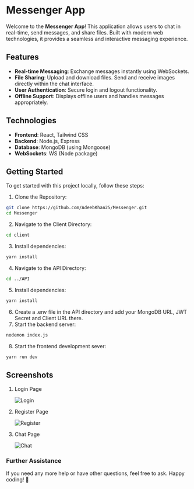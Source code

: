 # Messenger App

Welcome to the **Messenger App**! This application allows users to chat in real-time, send messages, and share files. Built with modern web technologies, it provides a seamless and interactive messaging experience.

## Features

- **Real-time Messaging**: Exchange messages instantly using WebSockets.
- **File Sharing**: Upload and download files. Send and receive images directly within the chat interface.
- **User Authentication**: Secure login and logout functionality.
- **Offline Support**: Displays offline users and handles messages appropriately.

## Technologies

- **Frontend**: React, Tailwind CSS
- **Backend**: Node.js, Express
- **Database**: MongoDB (using Mongoose)
- **WebSockets**: WS (Node package)

## Getting Started

To get started with this project locally, follow these steps:

1. Clone the Repository:
```bash
git clone https://github.com/AdeebKhan25/Messenger.git
cd Messenger
```
2. Navigate to the Client Directory:
```bash
cd client
```
3. Install dependencies:
```bash
yarn install
```
4. Navigate to the API Directory:
```bash
cd ../API
```
5. Install dependencies:
```bash
yarn install
```
6. Create a .env file in the API directory and add your MongoDB URL, JWT Secret and Client URL there.
7. Start the backend server:
```bash
nodemon index.js
```
8. Start the frontend development sever:
```bash
yarn run dev
```

## Screenshots

1. Login Page
   
   ![Login](https://github.com/user-attachments/assets/46b9c393-0162-4925-8e22-9d9b6cf3510a)

3. Register Page
   
   ![Register](https://github.com/user-attachments/assets/4d96ea55-d0de-4987-9fdf-4707f6831f2f)

5. Chat Page
   
   ![Chat](https://github.com/user-attachments/assets/51c9c698-69e4-4d8a-8426-bba76add80b2)

### Further Assistance
If you need any more help or have other questions, feel free to ask. Happy coding! 🚀

